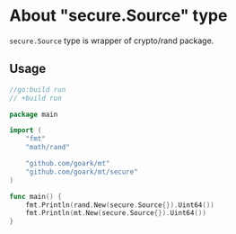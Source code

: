 # About "secure.Source" type

`secure.Source` type is wrapper of crypto/rand package.

## Usage

```go
//go:build run
// +build run

package main

import (
    "fmt"
    "math/rand"

    "github.com/goark/mt"
    "github.com/goark/mt/secure"
)

func main() {
    fmt.Println(rand.New(secure.Source{}).Uint64())
    fmt.Println(mt.New(secure.Source{}).Uint64())
}
```
